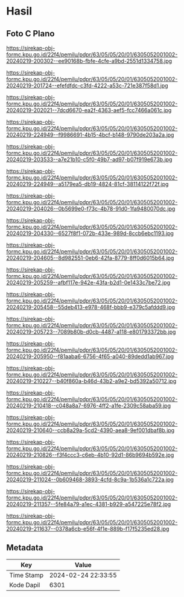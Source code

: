 # Hasil

## Foto C Plano

https://sirekap-obj-formc.kpu.go.id/22f4/pemilu/pdpr/63/05/05/20/01/6305052001002-20240219-200302--ee90168b-fbfe-4cfe-a9bd-2551d1334758.jpg

https://sirekap-obj-formc.kpu.go.id/22f4/pemilu/pdpr/63/05/05/20/01/6305052001002-20240219-201724--efefdfdc-c3fd-4222-a53c-721e387f58d1.jpg

https://sirekap-obj-formc.kpu.go.id/22f4/pemilu/pdpr/63/05/05/20/01/6305052001002-20240219-202021--7dcd6670-ea2f-4363-aef5-fcc7466a061c.jpg

https://sirekap-obj-formc.kpu.go.id/22f4/pemilu/pdpr/63/05/05/20/01/6305052001002-20240219-224949--f9986691-4b15-4bcf-b148-9790de203a2a.jpg

https://sirekap-obj-formc.kpu.go.id/22f4/pemilu/pdpr/63/05/05/20/01/6305052001002-20240219-203533--a7e21b10-c5f0-49b7-ad97-b07f919e673b.jpg

https://sirekap-obj-formc.kpu.go.id/22f4/pemilu/pdpr/63/05/05/20/01/6305052001002-20240219-224949--a5179ea5-db19-4824-81cf-38114122f72f.jpg

https://sirekap-obj-formc.kpu.go.id/22f4/pemilu/pdpr/63/05/05/20/01/6305052001002-20240219-204026--0b5699e0-f73c-4b78-91d0-1fa9480070dc.jpg

https://sirekap-obj-formc.kpu.go.id/22f4/pemilu/pdpr/63/05/05/20/01/6305052001002-20240219-204330--6527f8f1-072b-433e-989d-8ccb6ebc1193.jpg

https://sirekap-obj-formc.kpu.go.id/22f4/pemilu/pdpr/63/05/05/20/01/6305052001002-20240219-204605--8d982551-0eb6-42fa-8779-8ff0d6015b64.jpg

https://sirekap-obj-formc.kpu.go.id/22f4/pemilu/pdpr/63/05/05/20/01/6305052001002-20240219-205259--afbf117e-942e-43fa-b2d1-0e1433c7be72.jpg

https://sirekap-obj-formc.kpu.go.id/22f4/pemilu/pdpr/63/05/05/20/01/6305052001002-20240219-205458--55deb413-e978-468f-bbb9-e379c5afddd9.jpg

https://sirekap-obj-formc.kpu.go.id/22f4/pemilu/pdpr/63/05/05/20/01/6305052001002-20240219-205723--7089b80b-d0cb-4487-a118-e801793372bb.jpg

https://sirekap-obj-formc.kpu.go.id/22f4/pemilu/pdpr/63/05/05/20/01/6305052001002-20240219-205950--f81aaba6-6756-4f65-a040-89dedd1ab967.jpg

https://sirekap-obj-formc.kpu.go.id/22f4/pemilu/pdpr/63/05/05/20/01/6305052001002-20240219-210227--b40f860a-b46d-43b2-a9e2-bd5392a50712.jpg

https://sirekap-obj-formc.kpu.go.id/22f4/pemilu/pdpr/63/05/05/20/01/6305052001002-20240219-210418--c048a8a7-6976-4ff2-a1fe-2309c58aba59.jpg

https://sirekap-obj-formc.kpu.go.id/22f4/pemilu/pdpr/63/05/05/20/01/6305052001002-20240219-210640--ccb8a29a-5cd2-4390-aea8-9ef001dbaf8b.jpg

https://sirekap-obj-formc.kpu.go.id/22f4/pemilu/pdpr/63/05/05/20/01/6305052001002-20240219-210826--f3f4ccc3-c6eb-4b10-92d1-86b9694b592e.jpg

https://sirekap-obj-formc.kpu.go.id/22f4/pemilu/pdpr/63/05/05/20/01/6305052001002-20240219-211024--0b609468-3893-4cfd-8c9a-1b536a1c722a.jpg

https://sirekap-obj-formc.kpu.go.id/22f4/pemilu/pdpr/63/05/05/20/01/6305052001002-20240219-211357--5fe84a79-a1ec-4381-b929-a547225e78f2.jpg

https://sirekap-obj-formc.kpu.go.id/22f4/pemilu/pdpr/63/05/05/20/01/6305052001002-20240219-211637--0378a6cb-e56f-4f1e-889b-f17f5235ed28.jpg


## Metadata

| Key        | Value               |
| ---------- | ------------------- |
| Time Stamp | 2024-02-24 22:33:55 |
| Kode Dapil | 6301                |



